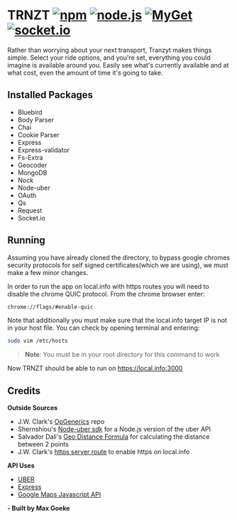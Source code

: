 # TRNZT [![npm](https://img.shields.io/npm/v/npm.svg)](https://github.com/4ked/TRNZT) [![node.js](https://img.shields.io/badge/node.js-v6.0.0-orange.svg)](https://github.com/4ked/TRNZT) [![MyGet](https://img.shields.io/myget/mongodb/v/MongoDB.Driver.Core.svg)](https://github.com/4ked/TRNZT) [![socket.io](https://img.shields.io/badge/socket.io-v1.7.3-green.svg)](https://github.com/4ked/TRNZT)

Rather than worrying about your next transport, Tranzyt makes things simple. Select your ride options, and you're set, everything you could imagine is available around you. Easily see what's currently available and at what cost, even the amount of time it's going to take.

Installed Packages
------------

- Bluebird
- Body Parser
- Chai
- Cookie Parser
- Express
- Express-validator
- Fs-Extra
- Geocoder
- MongoDB
- Nock
- Node-uber
- OAuth
- Qs
- Request
- Socket.io

Running
------------
Assuming you have already cloned the directory, to bypass google chromes security protocols for self signed certificates(which we are using), we must make a few minor changes. 

In order to run the app on local.info with https routes you will need to disable the chrome QUIC protocol. From the chrome browser enter:
```sh
chrome://flags/#enable-quic 
```
Note that additionally you must make sure that the local.info target IP is not in your host file. You can check by opening terminal and entering:
```sh
sudo vim /etc/hosts 
```
> **Note**: You must be in your root directory for this command to work

Now TRNZT should be able to run on https://local.info:3000

Credits
------------
**Outside Sources**
- J.W. Clark's [OpGenerics](https://github.com/JamesWClark/OpGenerics) repo
- Shernshiou's [Node-uber sdk](https://github.com/shernshiou/node-uber) for a Node.js version of the uber API
- Salvador Dali's [Geo Distance Formula](http://stackoverflow.com/users/1090562/salvador-dali) for calculating the distance between 2 points
- J.W. Clark's [https server route](https://github.com/JamesWClark/TC/blob/master/server.js) to enable https on local.info

**API Uses**
- [UBER](https://developer.uber.com/docs/riders/introduction)
- [Express](https://expressjs.com/en/4x/api.html)
- [Google Maps Javascript API](https://developers.google.com/maps/documentation/javascript/tutorial)


**- Built by Max Goeke**